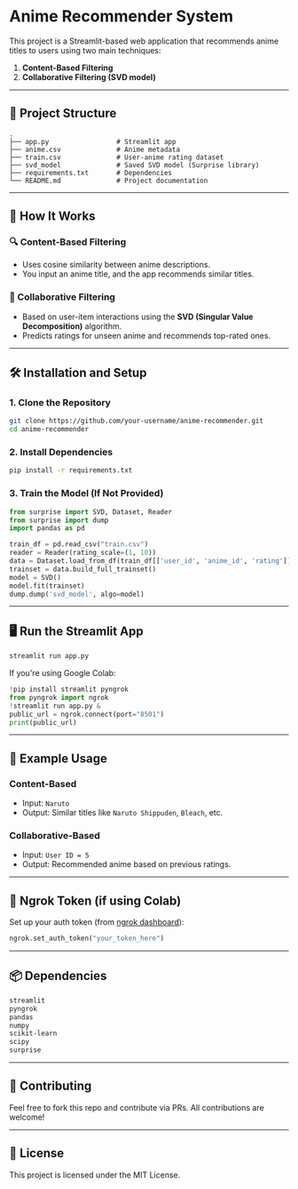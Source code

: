 
# Anime Recommender System

This project is a Streamlit-based web application that recommends anime titles to users using two main techniques:
1. **Content-Based Filtering**
2. **Collaborative Filtering (SVD model)**

---

## 📁 Project Structure

```
.
├── app.py                 # Streamlit app
├── anime.csv              # Anime metadata
├── train.csv              # User-anime rating dataset
├── svd_model              # Saved SVD model (Surprise library)
├── requirements.txt       # Dependencies
└── README.md              # Project documentation
```

---

## 🚀 How It Works

### 🔍 Content-Based Filtering
- Uses cosine similarity between anime descriptions.
- You input an anime title, and the app recommends similar titles.

### 🧠 Collaborative Filtering
- Based on user-item interactions using the **SVD (Singular Value Decomposition)** algorithm.
- Predicts ratings for unseen anime and recommends top-rated ones.

---

## 🛠️ Installation and Setup

### 1. Clone the Repository
```bash
git clone https://github.com/your-username/anime-recommender.git
cd anime-recommender
```

### 2. Install Dependencies
```bash
pip install -r requirements.txt
```

### 3. Train the Model (If Not Provided)
```python
from surprise import SVD, Dataset, Reader
from surprise import dump
import pandas as pd

train_df = pd.read_csv("train.csv")
reader = Reader(rating_scale=(1, 10))
data = Dataset.load_from_df(train_df[['user_id', 'anime_id', 'rating']], reader)
trainset = data.build_full_trainset()
model = SVD()
model.fit(trainset)
dump.dump('svd_model', algo=model)
```

---

## 🖥️ Run the Streamlit App

```bash
streamlit run app.py
```

If you're using Google Colab:
```python
!pip install streamlit pyngrok
from pyngrok import ngrok
!streamlit run app.py & 
public_url = ngrok.connect(port="8501")
print(public_url)
```

---

## 🧪 Example Usage

### Content-Based
- Input: `Naruto`
- Output: Similar titles like `Naruto Shippuden`, `Bleach`, etc.

### Collaborative-Based
- Input: `User ID = 5`
- Output: Recommended anime based on previous ratings.

---

## 🔐 Ngrok Token (if using Colab)
Set up your auth token (from [ngrok dashboard](https://dashboard.ngrok.com/get-started/your-authtoken)):

```python
ngrok.set_auth_token("your_token_here")
```

---

## 📦 Dependencies

```txt
streamlit
pyngrok
pandas
numpy
scikit-learn
scipy
surprise
```

---

## 🤝 Contributing

Feel free to fork this repo and contribute via PRs. All contributions are welcome!

---

## 📄 License

This project is licensed under the MIT License.
